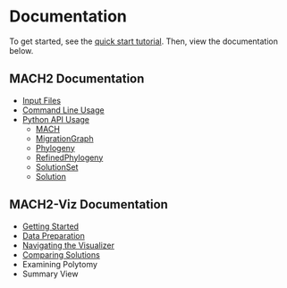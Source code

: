 <!-- markdownlint-disable MD007 -->

# Documentation

To get started, see the [quick start tutorial](quickstart.md). Then, view the documentation below.

## MACH2 Documentation

- [Input Files](docs/inputs.md)
- [Command Line Usage](docs/cmdline.md)
- [Python API Usage](docs/python_mach2.md)
    - [MACH](docs/api/mach.md)
    - [MigrationGraph](docs/api/migrationgraph.md)
    - [Phylogeny](docs/api/phylogeny.md)
    - [RefinedPhylogeny](docs/api/refinedphylogeny.md)
    - [SolutionSet](docs/api/solutionset.md)
    - [Solution](docs/api/solution.md)

## MACH2-Viz Documentation

- [Getting Started](docs/mach2viz_start.md)
- [Data Preparation](docs/data_preparation.md)
- [Navigating the Visualizer](docs/navigating_viz.md)
- [Comparing Solutions](docs/comparison.md)
- Examining Polytomy
- Summary View

